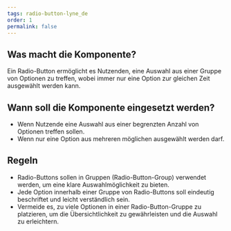 ```yaml
---
tags: radio-button-lyne_de
order: 1
permalink: false
---
```


## Was macht die Komponente?
Ein Radio-Button ermöglicht es Nutzenden, eine Auswahl aus einer Gruppe von Optionen zu treffen, wobei immer nur eine Option zur gleichen Zeit ausgewählt werden kann.

## Wann soll die Komponente eingesetzt werden?
* Wenn Nutzende eine Auswahl aus einer begrenzten Anzahl von Optionen treffen sollen.
* Wenn nur eine Option aus mehreren möglichen ausgewählt werden darf.

## Regeln
* Radio-Buttons sollen in Gruppen (Radio-Button-Group) verwendet werden, um eine klare Auswahlmöglichkeit zu bieten.
* Jede Option innerhalb einer Gruppe von Radio-Buttons soll eindeutig beschriftet und leicht verständlich sein.
* Vermeide es, zu viele Optionen in einer Radio-Button-Gruppe zu platzieren, um die Übersichtlichkeit zu gewährleisten und die Auswahl zu erleichtern.